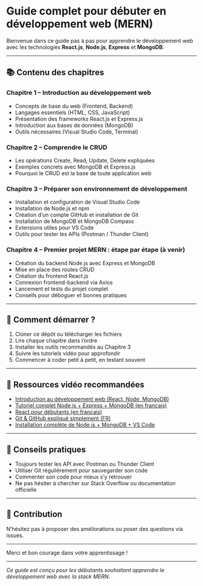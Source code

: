 # Guide complet pour débuter en développement web (MERN)

Bienvenue dans ce guide pas à pas pour apprendre le développement web avec les technologies **React.js**, **Node.js**, **Express** et **MongoDB**.

---

## 📚 Contenu des chapitres

### Chapitre 1 – Introduction au développement web
- Concepts de base du web (Frontend, Backend)
- Langages essentiels (HTML, CSS, JavaScript)
- Présentation des frameworks React.js et Express.js
- Introduction aux bases de données (MongoDB)
- Outils nécessaires (Visual Studio Code, Terminal)

### Chapitre 2 – Comprendre le CRUD
- Les opérations Create, Read, Update, Delete expliquées
- Exemples concrets avec MongoDB et Express.js
- Pourquoi le CRUD est la base de toute application web

### Chapitre 3 – Préparer son environnement de développement
- Installation et configuration de Visual Studio Code
- Installation de Node.js et npm
- Création d’un compte GitHub et installation de Git
- Installation de MongoDB et MongoDB Compass
- Extensions utiles pour VS Code
- Outils pour tester les APIs (Postman / Thunder Client)

### Chapitre 4 – Premier projet MERN : étape par étape (à venir)
- Création du backend Node.js avec Express et MongoDB
- Mise en place des routes CRUD
- Création du frontend React.js
- Connexion frontend-backend via Axios
- Lancement et tests du projet complet
- Conseils pour déboguer et bonnes pratiques

---

## 🚀 Comment démarrer ?

1. Cloner ce dépôt ou télécharger les fichiers  
2. Lire chaque chapitre dans l’ordre  
3. Installer les outils recommandés au Chapitre 3  
4. Suivre les tutoriels vidéo pour approfondir  
5. Commencer à coder petit à petit, en testant souvent

---

## 🎥 Ressources vidéo recommandées

- [Introduction au développement web (React, Node, MongoDB)](https://www.youtube.com/watch?v=7CqJlxBYj-M)  
- [Tutoriel complet Node.js + Express + MongoDB (en français)](https://www.youtube.com/watch?v=fgTGADljAeg)  
- [React pour débutants (en français)](https://www.youtube.com/watch?v=IdrisoK9N4g)  
- [Git & GitHub expliqué simplement (FR)](https://www.youtube.com/watch?v=2ReR1YJrNOM)  
- [Installation complète de Node.js + MongoDB + VS Code](https://www.youtube.com/watch?v=aq0OkZ2zCpA)

---

## 📌 Conseils pratiques

- Toujours tester les API avec Postman ou Thunder Client  
- Utiliser Git régulièrement pour sauvegarder son code  
- Commenter son code pour mieux s’y retrouver  
- Ne pas hésiter à chercher sur Stack Overflow ou documentation officielle

---

## 🤝 Contribution

N’hésitez pas à proposer des améliorations ou poser des questions via issues.

---

Merci et bon courage dans votre apprentissage !

---

*Ce guide est conçu pour les débutants souhaitant apprendre le développement web avec la stack MERN.*


